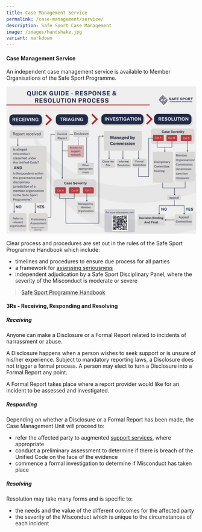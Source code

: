 ```yaml
---
title: Case Management Service
permalink: /case-management/service/
description: Safe Sport Case Management
image: /images/handshake.jpg
variant: markdown
---
```

#### **Case Management Service**

An independent case management service is available to Member Organisations of the Safe Sport Programme.

![](/images/QuickGuideResponseandResolution.png)



Clear process and procedures are set out in the rules of the Safe Sport Programme Handbook which include:
* timelines and procedures to ensure due process for all parties
* a framework for [assessing seriousness](https://www.safesport.sg/case-management/assessingseriousness/)
* independent adjudication by a Safe Sport Disciplinary Panel, where the severity of the Misconduct is moderate or severe

> [Safe Sport Programme Handbook](https://heyzine.com/flip-book/027d7884bd.html) 






#### **3Rs -  Receiving, Responding and Resolving**



##### **Receiving**
Anyone can make a Disclosure or a Formal Report related to incidents of harrassment or abuse.

A Disclosure happens when a person wishes to seek support or is unsure of his/her experience. Subject to mandatory reporting laws, a Disclosure does not trigger a formal process. A person may elect to turn a Disclosure into a Formal Report any point. 

A Formal Report takes place where a report provider would like for an incident to be assessed and investigated.


##### **Responding**

Depending on whether a Disclosure or a Formal Report has been made, the Case Management Unit will proceed to:
* refer the affected party to  augmented [support services](https://www.safesport.sg/case-management/support-network), where appropriate
* conduct a preliminary assessment to determine if there is breach of the Unified Code on the face of the evidence
* commence a formal investigation to determine if Misconduct has taken place


##### **Resolving**

Resolution may take many forms and is specific to:
* the needs and the value of the different outcomes for the affected party
* the severity of the Misconduct which is unique to the circumstances of each incident